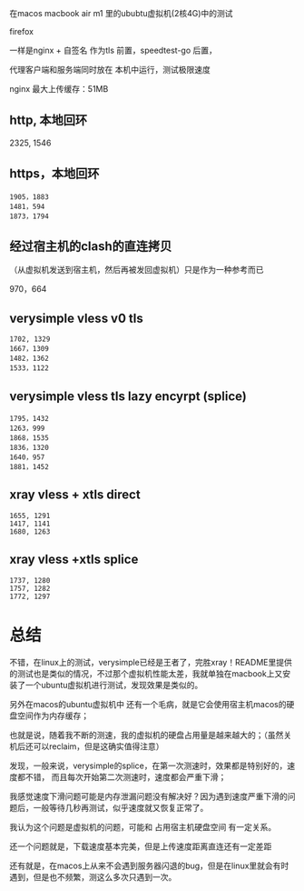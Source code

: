 
在macos macbook air m1 里的ububtu虚拟机(2核4G)中的测试

firefox

一样是nginx + 自签名 作为tls 前置，speedtest-go 后置，

代理客户端和服务端同时放在 本机中运行，测试极限速度

nginx 最大上传缓存：51MB

## http, 本地回环

2325, 1546

## https，本地回环

```
1905，1883
1481，594
1873，1794
```

## 经过宿主机的clash的直连拷贝

（从虚拟机发送到宿主机，然后再被发回虚拟机）只是作为一种参考而已

970，664


## verysimple vless v0 tls

```
1702, 1329
1667，1309
1482，1362
1533，1122
```

## verysimple vless tls lazy encyrpt (splice)

```
1795，1432
1263，999
1868，1535
1836，1320
1640，957
1881，1452
```

## xray vless + xtls  direct

```
1655, 1291
1417, 1141
1680, 1263
```

## xray vless +xtls splice 

```
1737, 1280
1757, 1282
1772, 1297
```

# 总结

不错，在linux上的测试，verysimple已经是王者了，完胜xray！README里提供的测试也是类似的情况，不过那个虚拟机性能太差，我就单独在macbook上又安装了一个ubuntu虚拟机进行测试，发现效果是类似的。


另外在macos的ubuntu虚拟机中 还有一个毛病，就是它会使用宿主机macos的硬盘空间作为内存缓存；

也就是说，随着我不断的测速，我的虚拟机的硬盘占用量是越来越大的；（虽然关机后还可以reclaim，但是这确实值得注意）

发现，一般来说，verysimple的splice，在第一次测速时，效果都是特别好的，速度都不错，
而且每次开始第二次测速时，速度都会严重下滑；

我感觉速度下滑问题可能是内存泄漏问题没有解决好？因为遇到速度严重下滑的问题后，一般等待几秒再测试，似乎速度就又恢复正常了。

我认为这个问题是虚拟机的问题，可能和 占用宿主机硬盘空间 有一定关系。

还一个问题就是，下载速度基本完美，但是上传速度距离直连还有一定差距

还有就是，在macos上从来不会遇到服务器闪退的bug，但是在linux里就会有时遇到，但是也不频繁，测这么多次只遇到一次。